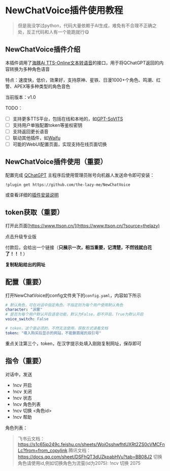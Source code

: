 # NewChatVoice插件使用教程

> 但是我没学过python，代码大量依赖于AI生成，难免有不合理不正确之处，反正代码和人有一个能跑就行😋

## NewChatVoice插件介绍

本插件调用了[海豚Ai TTS-Online文本转语音](https://www.ttson.cn/?source=thelazy)的接口，用于将QChatGPT返回的内容转换为多种角色语音

特点：速度快，低价，效果好，支持原神、星铁、日漫1000+个角色、鸣潮、红警、APEX等多种类型的角色音色

当前版本：v1.0

TODO：

- [ ] 支持更多TTS平台，包括在线和本地的，如[GPT-SoVITS](https://github.com/RVC-Boss/GPT-SoVITS)
- [ ] 支持用户单独配置token等鉴权密钥
- [ ] 支持返回更长语音
- [ ] 联动其他插件，如[Waifu](https://github.com/ElvisChenML/Waifu)
- [ ] 可能的WebUI配置页面，实现支持在线页面切换

## NewChatVoice插件使用（重要）

配置完成 [QChatGPT](https://github.com/RockChinQ/QChatGPT) 主程序后使用管理员账号向机器人发送命令即可安装：

```
!plugin get https://github.com/the-lazy-me/NewChatVoice
```
或查看详细的[插件安装说明](https://github.com/RockChinQ/QChatGPT/wiki/5-%E6%8F%92%E4%BB%B6%E4%BD%BF%E7%94%A8)

## token获取（重要）

打开此页面[https://www.ttson.cn/](https://www.ttson.cn/?source=thelazy)

点击升级专业版

付款后，会给出一个链接（**只展示一次，相当重要，记清楚，不然钱就白花了！！！**）

**复制粘贴给出的网址**

## 配置（重要）

打开NewChatVoice的config文件夹下的`config.yaml`，内容如下所示

```yaml
# 默认角色，可在对话中指定角色，不指定则为每个用户使用默认角色
character: "派蒙"
# 是否为每个用户默认开启语音功能，默认为False，即不开启，True为默认开启
voice_switch: False

# token，这个是必须的，不然无法使用，获取方式请看文档
token: "填入购买后显示的网站，不能删首尾的双引号"
```

重点关注第三个，token，在汉字提示处填入刚刚复制网址，保存即可

## 指令（重要）

对话中，发送

- !ncv 开启
- !ncv 关闭
- !ncv 状态
- !ncv 角色列表
- !ncv 切换 <角色id>
- !ncv 帮助

角色列表：

> 飞书云文档：https://s1c65jp249c.feishu.cn/sheets/WoiOsshwfhtUXRt2ZS0cVMCFnLc?from=from_copylink
> 腾讯文档：https://docs.qq.com/sheet/DSFhQT3dUZkpabHVu?tab=BB08J2
> 切换角色请使用id,例如切换角色为流萤(id为2075): !ncv 切换 2075
